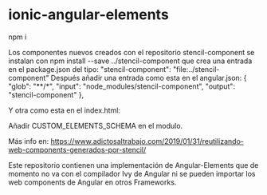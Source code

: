 # ionic-angular-elements

npm i

Los componentes nuevos creados con el repositorio stencil-component se instalan con npm install --save ../stencil-component que crea una entrada en el package.json del tipo: "stencil-component": "file:../stencil-component"
Después añadir una entrada como esta en el angular.json:
              {
                "glob": "**/*",
                "input": "node_modules/stencil-component",
                "output": "stencil-component"
              },
              
Y otra como esta en el index.html:
  <script src="stencil-component/dist/stencil-component.js"></script> <!-- Mi componente creado con Stencil e importado con npm install --save ../stencil-component -->
  
Añadir CUSTOM_ELEMENTS_SCHEMA en el modulo.

Más info en: https://www.adictosaltrabajo.com/2019/01/31/reutilizando-web-components-generados-por-stencil/


Este repositorio contienen una implementación de Angular-Elements que de momento no va con el compilador Ivy de Angular ni se pueden importar los web components de Angular en otros Frameworks.
